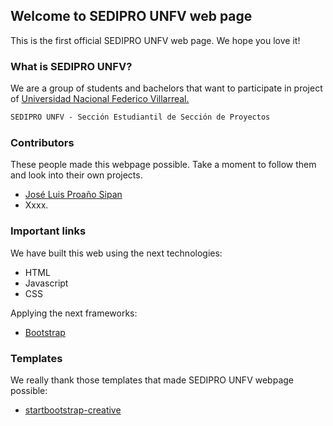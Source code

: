 ## Welcome to SEDIPRO UNFV web page

This is the first official SEDIPRO UNFV web page. We hope you love it!

### What is SEDIPRO UNFV?

We are a group of students and bachelors that want to participate in project of [Universidad Nacional Federico Villarreal.](http://web2.unfv.edu.pe/sitio/)

```markdown
SEDIPRO UNFV - Sección Estudiantil de Sección de Proyectos
```

### Contributors

These people made this webpage possible. Take a moment to follow them and look into their own projects.

 - [José Luis Proaño Sipan](https://github.com/JoseLuis1197)
 - Xxxx.

### Important links

We have built this web using the next technologies:

 - HTML
 - Javascript
 - CSS

Applying the next frameworks:

 - [Bootstrap](https://getbootstrap.com/)

### Templates

We really thank those templates that made SEDIPRO UNFV webpage possible:

 - [startbootstrap-creative](https://github.com/BlackrockDigital/startbootstrap-creative)